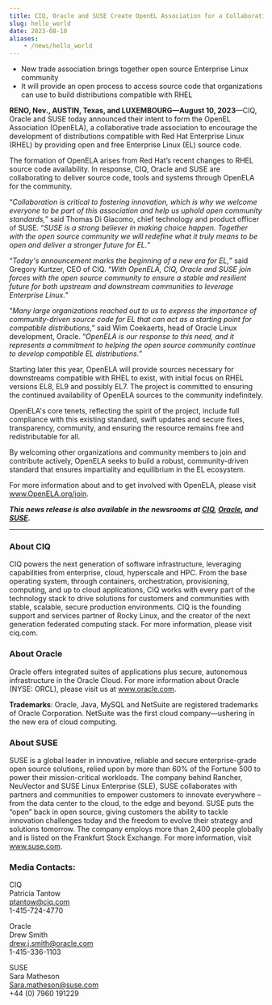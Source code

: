 ```yaml
---
title: CIQ, Oracle and SUSE Create OpenEL Association for a Collaborative and Open Future
slug: hello_world
date: 2023-08-10
aliases:
    - /news/hello_world
---
```


* New trade association brings together open source Enterprise Linux community 
* It will provide an open process to access source code that organizations can use to build distributions compatible with RHEL

__RENO, Nev., AUSTIN, Texas, and LUXEMBOURG—August 10, 2023__—CIQ, Oracle and SUSE today announced their intent to form the OpenEL Association (OpenELA), a collaborative trade association to encourage the development of distributions compatible with Red Hat Enterprise Linux (RHEL) by providing open and free Enterprise Linux (EL) source code.

The formation of OpenELA arises from Red Hat’s recent changes to RHEL source code availability. In response, CIQ, Oracle and SUSE are collaborating to deliver source code, tools and systems through OpenELA for the community.

“_Collaboration is critical to fostering innovation, which is why we welcome everyone to be part of this association and help us uphold open community standards,_” said Thomas Di Giacomo, chief technology and product officer of SUSE. “_SUSE is a strong believer in making choice happen. Together with the open source community we will redefine what it truly means to be open and deliver a stronger future for EL._” 

“_Today's announcement marks the beginning of a new era for EL,_” said Gregory Kurtzer, CEO of CIQ. “_With OpenELA, CIQ, Oracle and SUSE join forces with the open source community to ensure a stable and resilient future for both upstream and downstream communities to leverage Enterprise Linux._"

“_Many large organizations reached out to us to express the importance of community-driven source code for EL that can act as a starting point for compatible distributions,_” said Wim Coekaerts, head of Oracle Linux development, Oracle. “_OpenELA is our response to this need, and it represents a commitment to helping the open source community continue to develop compatible EL distributions._”

Starting later this year, OpenELA will provide sources necessary for downstreams compatible with RHEL to exist, with initial focus on RHEL versions EL8, EL9 and possibly EL7. The project is committed to ensuring the continued availability of OpenELA sources to the community indefinitely.

OpenELA's core tenets, reflecting the spirit of the project, include full compliance with this  existing standard, swift updates and secure fixes, transparency, community, and ensuring the resource remains free and redistributable for all. 

By welcoming other organizations and community members to join and contribute actively, OpenELA seeks to build a robust, community-driven standard that ensures impartiality and equilibrium in the EL ecosystem.

For more information about and to get involved with OpenELA, please visit www.OpenELA.org/join. 

___This news release is also available in the newsrooms at <a target="_blank" href="https://ciq.com/press-release/ciq-oracle-and-suse-create-open-enterprise-linux-association-for-a-collaborative-and-open-future/">CIQ</a>, <a target="_blank" href="https://www.oracle.com/news/announcement/ciq-oracle-and-suse-create-open-enterprise-linux-association-for-a-collaborative-and-open-future-2023-08-10/">Oracle</a>, and <a target="_blank" href="https://www.suse.com/news/OpenELA-for-a-Collaborative-and-Open-Future">SUSE</a>.___

---
### About CIQ

CIQ powers the next generation of software infrastructure, leveraging capabilities from enterprise, cloud, hyperscale and HPC. From the base operating system, through containers, orchestration, provisioning, computing, and up to cloud applications, CIQ works with every part of the technology stack to drive solutions for customers and communities with stable, scalable, secure production environments. CIQ is the founding support and services partner of Rocky Linux, and the creator of the next generation federated computing stack. For more information, please visit ciq.com.

### About Oracle

Oracle offers integrated suites of applications plus secure, autonomous infrastructure in the Oracle Cloud. For more information about Oracle (NYSE: ORCL), please visit us at www.oracle.com.

__Trademarks__: Oracle, Java, MySQL and NetSuite are registered trademarks of Oracle Corporation. NetSuite was the first cloud company—ushering in the new era of cloud computing. 

### About SUSE

SUSE is a global leader in innovative, reliable and secure enterprise-grade open source solutions, relied upon by more than 60% of the Fortune 500 to power their mission-critical workloads. The company behind Rancher, NeuVector and SUSE Linux Enterprise (SLE), SUSE collaborates with partners and communities to empower customers to innovate everywhere – from the data center to the cloud, to the edge and beyond. SUSE puts the “open” back in open source, giving customers the ability to tackle innovation challenges today and the freedom to evolve their strategy and solutions tomorrow. The company employs more than 2,400 people globally and is listed on the Frankfurt Stock Exchange. For more information, visit www.suse.com.

### Media Contacts:

CIQ\
Patricia Tantow\
ptantow@ciq.com\
1-415-724-4770

Oracle\
Drew Smith\
drew.j.smith@oracle.com\
1-415-336-1103

SUSE\
Sara Matheson\
Sara.matheson@suse.com\
+44 (0) 7960 191229
